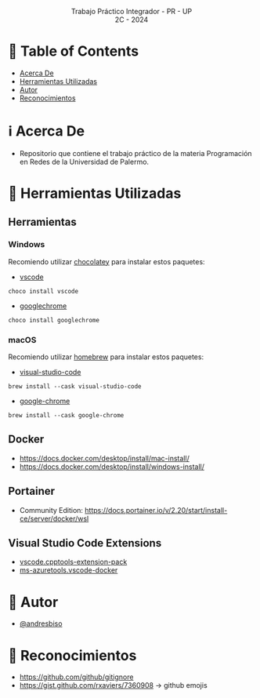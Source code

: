<p align="center">
    Trabajo Práctico Integrador - PR - UP
    <br>
    2C - 2024
    <br>
</p>

# :pencil: Table of Contents

- [Acerca De](#about)
- [Herramientas Utilizadas](#built_using)
- [Autor](#author)
- [Reconocimientos](#acknowledgement)

# :information_source: Acerca De <a name = "about"></a>

- Repositorio que contiene el trabajo práctico de la materia Programación en Redes de la Universidad de Palermo.

# :hammer: Herramientas Utilizadas <a name = "built_using"></a>

## Herramientas

### Windows

Recomiendo utilizar [chocolatey](https://chocolatey.org/install) para instalar estos paquetes:

- [vscode](https://community.chocolatey.org/packages/vscode)

```
choco install vscode
```
- [googlechrome](https://community.chocolatey.org/packages/googlechrome)

```
choco install googlechrome
```

### macOS

Recomiendo utilizar [homebrew](https://brew.sh/) para instalar estos paquetes:

- [visual-studio-code](https://formulae.brew.sh/cask/visual-studio-code#default)

```
brew install --cask visual-studio-code
```

- [google-chrome](https://formulae.brew.sh/cask/google-chrome#default)

```
brew install --cask google-chrome
```

## Docker
- https://docs.docker.com/desktop/install/mac-install/
- https://docs.docker.com/desktop/install/windows-install/

## Portainer
- Community Edition: https://docs.portainer.io/v/2.20/start/install-ce/server/docker/wsl

## Visual Studio Code Extensions
- [vscode.cpptools-extension-pack](https://marketplace.visualstudio.com/items?itemName=ms-vscode.cpptools-extension-pack)
- [ms-azuretools.vscode-docker](https://marketplace.visualstudio.com/items?itemName=ms-azuretools.vscode-docker)

# :speech_balloon: Autor <a name = "author"></a>

- [@andresbiso](https://github.com/andresbiso)

# :tada: Reconocimientos <a name = "acknowledgement"></a>

- https://github.com/github/gitignore
- https://gist.github.com/rxaviers/7360908 -> github emojis
